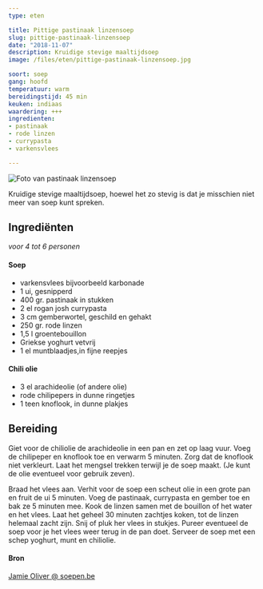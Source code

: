 ```yaml
---
type: eten

title: Pittige pastinaak linzensoep
slug: pittige-pastinaak-linzensoep
date: "2018-11-07"
description: Kruidige stevige maaltijdsoep
image: /files/eten/pittige-pastinaak-linzensoep.jpg

soort: soep
gang: hoofd
temperatuur: warm
bereidingstijd: 45 min
keuken: indiaas
waardering: +++
ingredienten:
- pastinaak
- rode linzen
- currypasta
- varkensvlees

---
```


![Foto van pastinaak linzensoep](/files/eten/pittige-pastinaak-linzensoep.jpg)

Kruidige stevige maaltijdsoep, hoewel het zo stevig is dat je misschien niet meer van soep kunt spreken.

## Ingrediënten

*voor 4 tot 6 personen*

#### Soep

* varkensvlees bijvoorbeeld karbonade
* 1 ui, gesnipperd
* 400 gr. pastinaak in stukken
* 2 el rogan josh currypasta
* 3 cm gemberwortel, geschild en gehakt
* 250 gr. rode linzen
* 1,5 l groentebouillon
* Griekse yoghurt vetvrij
* 1 el muntblaadjes,in fijne reepjes

#### Chili olie

* 3 el arachideolie (of andere olie)
* rode chilipepers in dunne ringetjes
* 1 teen knoflook, in dunne plakjes

## Bereiding

Giet voor de chiliolie de arachideolie in een pan en zet op laag vuur. Voeg de chilipeper en knoflook toe en verwarm 5 minuten. Zorg dat de knoflook niet verkleurt. Laat het mengsel trekken terwijl je de soep maakt. (Je kunt de olie eventueel voor gebruik zeven).

Braad het vlees aan.
Verhit voor de soep een scheut olie in een grote pan en fruit de ui 5 minuten. Voeg de pastinaak, currypasta en gember toe en bak ze 5 minuten mee.
Kook de linzen samen met de bouillon of het water en het vlees. Laat het geheel 30 minuten zachtjes koken, tot de linzen helemaal zacht zijn. Snij of pluk her vlees in stukjes. Pureer eventueel de soep voor je het vlees weer terug in de pan doet.
Serveer de soep met een schep yoghurt, munt en chiliolie.

#### Bron

[Jamie Oliver @ soepen.be](https://www.soepen.be/pittige-pastinaaklinzensoep-jamie-oliver/)
